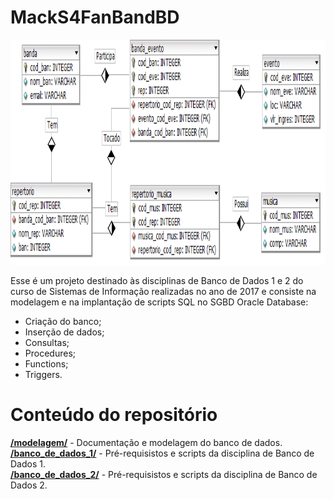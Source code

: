 # MackS4FanBandBD

<p align="center">
	<img src="modelagem/modelo-entidade-relacional.png" width="896" height="360"/>
</p>

Esse é um projeto destinado às disciplinas de Banco de Dados 1 e 2 do curso de Sistemas de Informação realizadas no ano de 2017 e consiste na modelagem e na implantação de scripts SQL no SGBD Oracle Database:
<ul>
	<li>Criação do banco;</li>
	<li>Inserção de dados;</li>
	<li>Consultas;</li>
	<li>Procedures;</li>
	<li>Functions;</li>
	<li>Triggers.</li>
</ul>

# Conteúdo do repositório

[**/modelagem/**](https://github.com/DarioTeles/MackS4FanBandBD/tree/master/modelagem) - Documentação e modelagem do banco de dados. <br>
[**/banco_de_dados_1/**](https://github.com/DarioTeles/MackS4FanBandBD/tree/master/banco_de_dados_1) - Pré-requisistos e scripts da disciplina de Banco de Dados 1. <br>
[**/banco_de_dados_2/**](https://github.com/DarioTeles/MackS4FanBandBD/tree/master/banco_de_dados_2) - Pré-requisistos e scripts da disciplina de Banco de Dados 2. <br>
